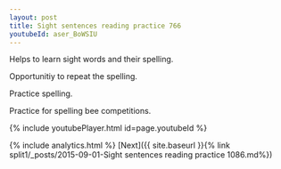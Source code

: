 ```yaml
---
layout: post
title: Sight sentences reading practice 766
youtubeId: aser_BoWSIU
---
```

 
 
Helps to learn sight words and their spelling.

Opportunitiy to repeat the spelling. 

Practice spelling. 
 
Practice for spelling bee competitions. 
 
{% include youtubePlayer.html id=page.youtubeId %}
 
 
{% include analytics.html %} 
[Next]({{ site.baseurl }}{% link  split1/_posts/2015-09-01-Sight sentences reading practice 1086.md%})
 
